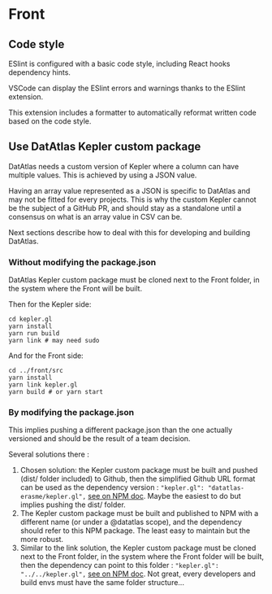# Front

## Code style

ESlint is configured with a basic code style, including React hooks dependency hints.

VSCode can display the ESlint errors and warnings thanks to the ESlint extension.

This extension includes a formatter to automatically reformat written code based on the code style.

## Use DatAtlas Kepler custom package

DatAtlas needs a custom version of Kepler where a column can have multiple values. This is achieved by using a JSON value.

Having an array value represented as a JSON is specific to DatAtlas and may not be fitted for every projects. This is why the custom Kepler cannot be the subject of a GitHub PR, and should stay as a standalone until a consensus on what is an array value in CSV can be.

Next sections describe how to deal with this for developing and building DatAtlas.

### Without modifying the package.json

DatAtlas Kepler custom package must be cloned next to the Front folder, in the system where the Front will be built.

Then for the Kepler side:

```
cd kepler.gl
yarn install
yarn run build
yarn link # may need sudo
```

And for the Front side:

```
cd ../front/src
yarn install
yarn link kepler.gl
yarn build # or yarn start
```

### By modifying the package.json

This implies pushing a different package.json than the one actually versioned and should be the result of a team decision.

Several solutions there :

1. Chosen solution: the Kepler custom package must be built and pushed (dist/ folder included) to Github, then the simplified Github URL format can be used as the dependency version : `"kepler.gl": "datatlas-erasme/kepler.gl",` [see on NPM doc](https://docs.npmjs.com/cli/v7/configuring-npm/package-json#github-urls). Maybe the easiest to do but implies pushing the dist/ folder.
2. The Kepler custom package must be built and published to NPM with a different name (or under a @datatlas scope), and the dependency should refer to this NPM package. The least easy to maintain but the more robust.
3. Similar to the link solution, the Kepler custom package must be cloned next to the Front folder, in the system where the Front folder will be built, then the dependency can point to this folder : `"kepler.gl": "../../kepler.gl",` [see on NPM doc](https://docs.npmjs.com/cli/v7/configuring-npm/package-json#github-urls). Not great, every developers and build envs must have the same folder structure...
